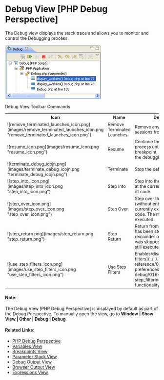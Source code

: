 # Debug View [PHP Debug Perspective]

<!--context:debug_view-->

The Debug view displays the stack trace and allows you to monitor and control the Debugging process.

![Debug View [PHP Debug Perspective]](images/debug_view.png "Debug View [PHP Debug Perspective]")

Debug View Toolbar Commands

<table>
<tr><th>Icon</th>
<th>Name</th>
<th>Description</th></tr>

<tr><td>![remove_terminated_launches_icon.png](images/remove_terminated_launches_icon.png "remove_terminated_launches_icon.png")</td>
<td>Remove Terminated Launches</td>
<td>Remove any terminated debug sessions from the list.</td></tr>

<tr><td>![resume_icon.png](images/resume_icon.png "resume_icon.png")</td>
<td>Resume</td>
<td>Continue the debugging process until the next breakpoint, or until the end of the debugging process.</td></tr>

<tr><td>![terminate_debug_icojn.png](images/terminate_debug_icojn.png "terminate_debug_icojn.png")</td>
<td>Terminate</td>
<td>Stop the debugging process.</td></tr>

<tr><td>![step_into_icon.png](images/step_into_icon.png "step_into_icon.png")</td>
<td>Step Into</td>
<td>Step into the next method call at the currently executing line of code.</td></tr>

<tr><td>![step_over_icon.png](images/step_over_icon.png "step_over_icon.png")</td>
<td>Step Over</td>
<td>Step over the next method call (without entering it) at the currently executing line of code. The method will still be executed.</td></tr>

<tr><td>![step_return.png](images/step_return.png "step_return.png")</td>
<td>Step Return</td>
<td>Return from a method which has been stepped into. The remainder of the code that was skipped by returning is still executed.</td></tr>

<tr><td>![use_step_filters_icon.png](images/use_step_filters_icon.png "use_step_filters_icon.png")</td>
<td>Use Step Filters</td>
<td>Enables/disables the [step filters](../../../032-reference/032-preferences/032-debug/016-step_filtering_preferences.md) functionality.</td></tr>
</table>

<!--note-start-->

#### Note:

The Debug View [PHP Debug Perspective] is displayed by default as part of the Debug Perspective. To manually open the view, go to **Window | Show View | Other | Debug | Debug**.

<!--note-end-->

<!--links-start-->

#### Related Links:

 * [PHP Debug Perspective](000-index.md)
 * [Variables View](016-variables_view.md)
 * [Breakpoints View](024-breakpoints_view.md)
 * [Parameter Stack View](032-parameter_stack.md)
 * [Debug Output View](048-debug_output_view.md)
 * [Browser Output View](056-browser_output_view.md)
 * [Expressions View](040-expressions_view.md)

<!--links-end-->
